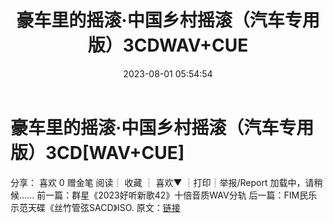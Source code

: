 ﻿---
title: 豪车里的摇滚·中国乡村摇滚（汽车专用版）3CDWAV+CUE
date: 2023-08-01 05:54:54
categories: WAV车载音乐、镜像
tags: 华语中文
---
# 豪车里的摇滚·中国乡村摇滚（汽车专用版）3CD[WAV+CUE]

分享：
喜欢
0
赠金笔
阅读┊
收藏
┊
喜欢▼
┊打印┊举报/Report
加载中，请稍候......
前一篇：群星《2023好听新歌42》十倍音质WAV分轨
后一篇：FIM民乐示范天碟《丝竹管弦SACD》ISO.
原文：[链接](https://blog.sina.com.cn/s/blog_1647c7e76010312wt.html)